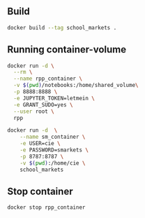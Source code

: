 ## Build

```bash
docker build --tag school_markets . 
```


## Running container-volume

```bash
docker run -d \
  --rm \
  --name rpp_container \
  -v $(pwd)/notebooks:/home/shared_volume\
  -p 8888:8888 \
  -e JUPYTER_TOKEN=letmein \
  -e GRANT_SUDO=yes \
  --user root \
  rpp
```

```bash
docker run -d  \
    --name sm_container \
    -e USER=cie \
    -e PASSWORD=smarkets \
    -p 8787:8787 \
    -v $(pwd):/home/cie \
    school_markets
```

## Stop container

```bash
docker stop rpp_container 
```